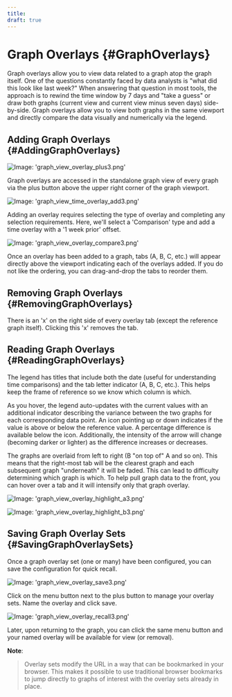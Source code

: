 ```yaml
---
title:
draft: true
---
```


# Graph Overlays {#GraphOverlays}
Graph overlays allow you to view data related to a graph atop the graph itself.  One of the questions constantly faced by data analysts is "what did this look like last week?"  When answering that question in most tools, the approach is to rewind the time window by 7 days and "take a guess" or draw both graphs (current view and current view minus seven days) side-by-side. Graph overlays allow you to view both graphs in the same viewport and directly compare the data visually and numerically via the legend.


## Adding Graph Overlays {#AddingGraphOverlays}

![Image: 'graph_view_overlay_plus3.png'](/images/circonus/graph_view_overlay_plus3.png)

Graph overlays are accessed in the standalone graph view of every graph via the plus button above the upper right corner of the graph viewport.

![Image: 'graph_view_time_overlay_add3.png'](/images/circonus/graph_view_time_overlay_add3.png)

Adding an overlay requires selecting the type of overlay and completing any selection requirements.  Here, we'll select a 'Comparison' type and add a time overlay with a '1 week prior' offset.

![Image: 'graph_view_overlay_compare3.png'](/images/circonus/graph_view_overlay_compare3.png)

Once an overlay has been added to a graph, tabs (A, B, C, etc.) will appear directly above the viewport indicating each of the overlays added.  If you do not like the ordering, you can drag-and-drop the tabs to reorder them.


## Removing Graph Overlays {#RemovingGraphOverlays}

There is an 'x' on the right side of every overlay tab (except the reference graph itself).  Clicking this 'x' removes the tab.


## Reading Graph Overlays {#ReadingGraphOverlays}

The legend has titles that include both the date (useful for understanding time comparisons) and the tab letter indicator (A, B, C, etc.).  This helps keep the frame of reference so we know which column is which.

As you hover, the legend auto-updates with the current values with an additional indicator describing the variance between the two graphs for each corresponding data point. An icon pointing up or down indicates if the value is above or below the reference value. A percentage difference is available below the icon.  Additionally, the intensity of the arrow will change (becoming darker or lighter) as the difference increases or decreases.

The graphs are overlaid from left to right (B "on top of" A and so on).  This means that the right-most tab will be the clearest graph and each subsequent graph "underneath" it will be faded.  This can lead to difficulty determining which graph is which.  To help pull graph data to the front, you can hover over a tab and it will intensify only that graph overlay.

![Image: 'graph_view_overlay_highlight_a3.png'](/images/circonus/graph_view_overlay_highlight_a3.png)

![Image: 'graph_view_overlay_highlight_b3.png'](/images/circonus/graph_view_overlay_highlight_b3.png)


## Saving Graph Overlay Sets {#SavingGraphOverlaySets}

Once a graph overlay set (one or many) have been configured, you can save the configuration for quick recall.

![Image: 'graph_view_overlay_save3.png'](/images/circonus/graph_view_overlay_save3.png)

Click on the menu button next to the plus button to manage your overlay sets. Name the overlay and click save.

![Image: 'graph_view_overlay_recall3.png'](/images/circonus/graph_view_overlay_recall3.png)

Later, upon returning to the graph, you can click the same menu button and your named overlay will be available for view (or removal).

**Note**:
> Overlay sets modify the URL in a way that can be bookmarked in your browser.  This makes it possible to use traditional browser bookmarks to jump directly to graphs of interest with the overlay sets already in place.
